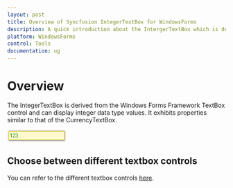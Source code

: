 ```yaml
---
layout: post
title: Overview of Syncfusion IntegerTextBox for WindowsForms
description: A quick introduction about the IntergerTextBox which is derived from TextBox with the support to deal only with the integer data type values.
platform: WindowsForms
control: Tools
documentation: ug
---
```


# Overview

The IntegerTextBox is derived from the Windows Forms Framework TextBox control and can display integer data type values. It exhibits properties similar to that of the CurrencyTextBox.

![Overview of Syncfusion IntegerTextBox](Overview_images/Overview_img438.png) 

## Choose between different textbox controls

You can refer to the different textbox controls [here](https://help.syncfusion.com/windowsforms/sfnumerictextbox/overview#choose-between-different-textbox-controls).
